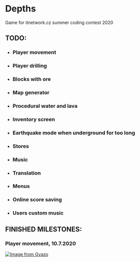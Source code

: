 # Depths

Game for itnetwork.cz summer coding contest 2020

## TODO:
- ### Player movement
- ### Player drilling
- ### Blocks with ore
- ### Map generator
- ### Procedural water and lava
- ### Inventory screen
- ### Earthquake mode when underground for too long
- ### Stores
- ### Music
- ### Translation
- ### Menus
- ### Online score saving
- ### Users custom music


## FINISHED MILESTONES:
### Player movement, 10.7.2020
[![Image from Gyazo](https://i.gyazo.com/d38638164b5c2c3a9d511246ca84c409.gif)](https://gyazo.com/d38638164b5c2c3a9d511246ca84c409)